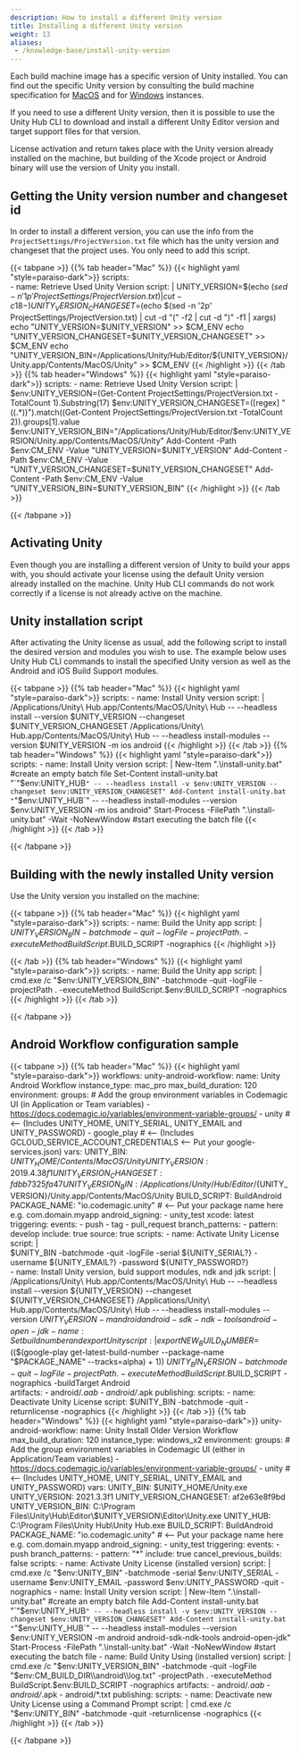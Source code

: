 ```yaml
---
description: How to install a different Unity version
title: Installing a different Unity version
weight: 13
aliases:
 - /knowledge-base/install-unity-version
---
```


Each build machine image has a specific version of Unity installed. You can find out the specific Unity version by consulting the build machine specification for [MacOS](../specs/versions-macos) and for [Windows](../specs/versions-windows) instances.

If you need to use a different Unity version, then it is possible to use the Unity Hub CLI to download and install a different Unity Editor version and target support files for that version. 

License activation and return takes place with the Unity version already installed on the machine, but building of the Xcode project or Android binary will use the version of Unity you install. 


## Getting the Unity version number and changeset id

In order to install a different version, you can use the info from the `ProjectSettings/ProjectVersion.txt` file which has the unity version and changeset that the project uses.
You only need to add this script.

{{< tabpane >}}
{{% tab header="Mac" %}}
{{< highlight yaml "style=paraiso-dark">}}
    scripts:  
      - name: Retrieve Used Unity Version
        script: | 
          UNITY_VERSION=$(echo $(sed -n '1p' ProjectSettings/ProjectVersion.txt) | cut -c 18-)
          UNITY_VERSION_CHANGESET=$(echo $(sed -n '2p' ProjectSettings/ProjectVersion.txt) | cut -d "(" -f2 | cut -d ")" -f1 | xargs)
          echo "UNITY_VERSION=$UNITY_VERSION" >> $CM_ENV
          echo "UNITY_VERSION_CHANGESET=$UNITY_VERSION_CHANGESET" >> $CM_ENV
          echo "UNITY_VERSION_BIN=/Applications/Unity/Hub/Editor/${UNITY_VERSION}/Unity.app/Contents/MacOS/Unity" >> $CM_ENV
{{< /highlight >}}
{{< /tab >}}
{{% tab header="Windows" %}}
{{< highlight yaml "style=paraiso-dark">}}
    scripts: 
      - name: Retrieve Used Unity Version
        script: | 
          $env:UNITY_VERSION=(Get-Content ProjectSettings/ProjectVersion.txt -TotalCount 1).Substring(17)
          $env:UNITY_VERSION_CHANGESET=([regex] "\((.*)\)").match((Get-Content ProjectSettings/ProjectVersion.txt -TotalCount 2)).groups[1].value
          $env:UNITY_VERSION_BIN="/Applications/Unity/Hub/Editor/$env:UNITY_VERSION/Unity.app/Contents/MacOS/Unity"
          Add-Content -Path $env:CM_ENV -Value "UNITY_VERSION=$UNITY_VERSION"
          Add-Content -Path $env:CM_ENV -Value "UNITY_VERSION_CHANGESET=$UNITY_VERSION_CHANGESET"
          Add-Content -Path $env:CM_ENV -Value "UNITY_VERSION_BIN=$UNITY_VERSION_BIN"
{{< /highlight >}}
{{< /tab >}}


{{< /tabpane >}}

## Activating Unity
Even though you are installing a different version of Unity to build your apps with, you should activate your license using the default Unity version already installed on the machine. Unity Hub CLI commands do not work correctly if a license is not already active on the machine.


## Unity installation script
After activating the Unity license as usual, add the following script to install the desired version and modules you wish to use. The example below uses Unity Hub CLI commands to install the specified Unity version as well as the Android and iOS Build Support modules.

{{< tabpane >}}
{{% tab header="Mac" %}}
{{< highlight yaml "style=paraiso-dark">}}
  scripts: 
    - name: Install Unity version
      script: |  
        /Applications/Unity\ Hub.app/Contents/MacOS/Unity\ Hub -- --headless install --version $UNITY_VERSION --changeset $UNITY_VERSION_CHANGESET 
        /Applications/Unity\ Hub.app/Contents/MacOS/Unity\ Hub -- --headless install-modules --version $UNITY_VERSION -m ios android 
{{< /highlight >}}
{{< /tab >}}
{{% tab header="Windows" %}}
{{< highlight yaml "style=paraiso-dark">}}
  scripts: 
    - name: Install Unity version
      script: |  
        New-Item ".\install-unity.bat" #create an empty batch file
        Set-Content install-unity.bat "`"$env:UNITY_HUB`" -- --headless install -v $env:UNITY_VERSION --changeset $env:UNITY_VERSION_CHANGESET"
        Add-Content install-unity.bat "`"$env:UNITY_HUB`" -- --headless install-modules --version $env:UNITY_VERSION -m ios android"
        Start-Process -FilePath ".\install-unity.bat" -Wait -NoNewWindow #start executing the batch file
{{< /highlight >}}
{{< /tab >}}

{{< /tabpane >}}


## Building with the newly installed Unity version

Use the Unity version you installed on the machine:

{{< tabpane >}}
{{% tab header="Mac" %}}
{{< highlight yaml "style=paraiso-dark">}}
  scripts:
    - name: Build the Unity app
      script: |  
        $UNITY_VERSION_BIN -batchmode -quit -logFile -projectPath . -executeMethod BuildScript.$BUILD_SCRIPT -nographics
{{< /highlight >}}

{{< /tab >}}
{{% tab header="Windows" %}}
{{< highlight yaml "style=paraiso-dark">}}
  scripts:
    - name: Build the Unity app
      script: |  
        cmd.exe /c "$env:UNITY_VERSION_BIN" -batchmode -quit -logFile -projectPath . -executeMethod BuildScript.$env:BUILD_SCRIPT -nographics
{{< /highlight >}}
{{< /tab >}}

{{< /tabpane >}}
## Android Workflow configuration sample
{{< tabpane >}}
{{% tab header="Mac" %}}
{{< highlight yaml "style=paraiso-dark">}}
workflows:
  unity-android-workflow:
      name: Unity Android Workflow
      instance_type: mac_pro
      max_build_duration: 120
      environment:
        groups:
          # Add the group environment variables in Codemagic UI (in Application or Team variables) - https://docs.codemagic.io/variables/environment-variable-groups/
          - unity # <-- (Includes UNITY_HOME, UNITY_SERIAL, UNITY_EMAIL and UNITY_PASSWORD)
          - google_play # <-- (Includes GCLOUD_SERVICE_ACCOUNT_CREDENTIALS <-- Put your google-services.json)
        vars:
          UNITY_BIN: $UNITY_HOME/Contents/MacOS/Unity
          UNITY_VERSION: 2019.4.38f1
          UNITY_VERSION_CHANGESET: fdbb7325fa47
          UNITY_VERSION_BIN: /Applications/Unity/Hub/Editor/${UNITY_VERSION}/Unity.app/Contents/MacOS/Unity
          BUILD_SCRIPT: BuildAndroid
          PACKAGE_NAME: "io.codemagic.unity" # <-- Put your package name here e.g. com.domain.myapp
        android_signing:
        - unity_test
        xcode: latest
      triggering:
        events:
          - push
          - tag
          - pull_request
        branch_patterns:
          - pattern: develop
            include: true
            source: true
      scripts:
        - name: Activate Unity License
          script: |  
            $UNITY_BIN -batchmode -quit -logFile -serial ${UNITY_SERIAL?} -username ${UNITY_EMAIL?} -password ${UNITY_PASSWORD?}      
        - name: Install Unity version, buld support modules, ndk and jdk
          script: |  
            /Applications/Unity\ Hub.app/Contents/MacOS/Unity\ Hub -- --headless install --version ${UNITY_VERSION} --changeset ${UNITY_VERSION_CHANGESET}
            /Applications/Unity\ Hub.app/Contents/MacOS/Unity\ Hub -- --headless install-modules --version ${UNITY_VERSION} -m android android-sdk-ndk-tools android-open-jdk          
        - name: Set build number and export Unity
          script: | 
            export NEW_BUILD_NUMBER=$(($(google-play get-latest-build-number --package-name "$PACKAGE_NAME" --tracks=alpha) + 1))
            $UNITY_BIN_VERSION -batchmode -quit -logFile -projectPath . -executeMethod BuildScript.$BUILD_SCRIPT -nographics -buildTarget Android      
      artifacts:
        - android/*.aab
        - android/*.apk
      publishing:
        scripts:
          - name: Deactivate Unity License
            script: $UNITY_BIN -batchmode -quit -returnlicense -nographics
{{< /highlight >}}
{{< /tab >}}
{{% tab header="Windows" %}}
{{< highlight yaml "style=paraiso-dark">}}
 unity-android-workflow:
    name: Unity Install Older Version Workflow
    max_build_duration: 120
    instance_type: windows_x2
    environment:
      groups:
        # Add the group environment variables in Codemagic UI (either in Application/Team variables) - https://docs.codemagic.io/variables/environment-variable-groups/
        - unity # <-- (Includes UNITY_HOME, UNITY_SERIAL, UNITY_EMAIL and UNITY_PASSWORD)
      vars:
        UNITY_BIN: $UNITY_HOME/Unity.exe
        UNITY_VERSION: 2021.3.3f1
        UNITY_VERSION_CHANGESET: af2e63e8f9bd
        UNITY_VERSION_BIN: C:\Program Files\Unity\Hub\Editor\$UNITY_VERSION\Editor\Unity.exe
        UNITY_HUB: C:\Program Files\Unity Hub\Unity Hub.exe
        BUILD_SCRIPT: BuildAndroid
        PACKAGE_NAME: "io.codemagic.unity" # <-- Put your package name here e.g. com.domain.myapp
      android_signing:
        - unity_test
    triggering:
      events:
        - push
      branch_patterns:
        - pattern: "*"
          include: true
      cancel_previous_builds: false
    scripts:
      - name: Activate Unity License (installed version)
        script: | 
          cmd.exe /c "$env:UNITY_BIN" -batchmode -serial $env:UNITY_SERIAL -username $env:UNITY_EMAIL -password $env:UNITY_PASSWORD -quit -nographics
      - name: Install Unity version
        script: | 
          New-Item ".\install-unity.bat" #create an empty batch file
          Add-Content install-unity.bat "`"$env:UNITY_HUB`" -- --headless install -v $env:UNITY_VERSION --changeset $env:UNITY_VERSION_CHANGESET"
          Add-Content install-unity.bat "`"$env:UNITY_HUB`" -- --headless install-modules --version $env:UNITY_VERSION -m android android-sdk-ndk-tools android-open-jdk"
          Start-Process -FilePath ".\install-unity.bat" -Wait -NoNewWindow #start executing the batch file
      - name: Build Unity Using (installed version)
        script: | 
          cmd.exe /c "$env:UNITY_VERSION_BIN" -batchmode -quit -logFile "$env:CM_BUILD_DIR\\android\\log.txt" -projectPath . -executeMethod BuildScript.$env:BUILD_SCRIPT -nographics
    artifacts:
      - android/*.aab
      - android/*.apk
      - android/*.txt
    publishing:
      scripts:
        - name: Deactivate new Unity License using a Command Prompt
          script: | 
            cmd.exe /c "$env:UNITY_BIN" -batchmode -quit -returnlicense -nographics 
{{< /highlight >}}
{{< /tab >}}

{{< /tabpane >}}
